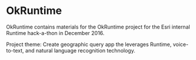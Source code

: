 # OkRuntime

OkRuntime contains materials for the OkRuntime project for the Esri internal Runtime hack-a-thon in December 2016.

Project theme: Create geographic query app the leverages Runtime, voice-to-text, and natural language recognition technology.

